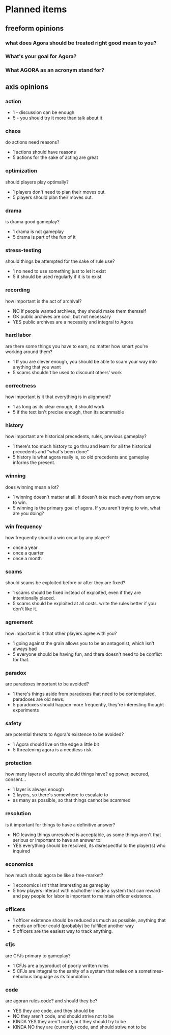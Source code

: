# Planned items

## freeform opinions
### what does Agora should be treated right good mean to you?
### What's your goal for Agora? 
### What AGORA as an acronym stand for?

## axis opinions
### action
- 1 - discussion can be enough
- 5 - you should try it more than talk about it

### chaos
do actions need reasons?
- 1 actions should have reasons
- 5 actions for the sake of acting are great

### optimization
should players play optimally?
- 1 players don't need to plan their moves out.
- 5 players should plan their moves out.

### drama
is drama good gameplay?
- 1 drama is not gameplay
- 5 drama is part of the fun of it

### stress-testing
should things be attempted for the sake of rule use?
- 1 no need to use something just to let it exist 
- 5 it should be used regularly if it is to exist

### recording
how important is the act of archival?
- NO if people wanted archives, they should make them themself
- OK public archives are cool, but not necessary
- YES public archives are a necessity and integral to Agora

### hard labor
are there some things you have to earn, no matter how smart you're working around them?
- 1 If you are clever enough, you should be able to scam your way into anything that you want
- 5 scams shouldn't be used to discount others' work

### correctness
how important is it that everything is in alignment?
- 1 as long as its clear enough, it should work
- 5 if the text isn't precise enough, then its scammable

### history
how important are historical precedents, rules, previous gameplay?
- 1 there's too much history to go thru and learn for all the historical precedents and "what's been done"
- 5 history is what agora really is, so old precedents and gameplay informs the present.

### winning 
does winning mean a lot?
- 1 winning doesn't matter at all. it doesn't take much away from anyone to win.
- 5 winning is the primary goal of agora. If you aren't trying to win, what are you doing?

### win frequency
how frequently should a win occur by any player?
- once a year
- once a quarter
- once a month

### scams
should scams be exploited before or after they are fixed?
- 1 scams should be fixed instead of exploited, even if they are intentionally placed.
- 5 scams should be exploited at all costs. write the rules better if you don't like it.

### agreement
how important is it that other players agree with you?
- 1 going against the grain allows you to be an antagonist, which isn't always bad
- 5 everyone should be having fun, and there doesn't need to be conflict for that.

### paradox
are paradoxes important to be avoided?
- 1 there's things aside from paradoxes that need to be contemplated, paradoxes are old news.
- 5 paradoxes should happen more frequently, they're interesting thought experiments

### safety
are potential threats to Agora's existence to be avoided?
- 1 Agora should live on the edge a little bit
- 5 threatening agora is a needless risk

### protection
how many layers of security should things have?
eg power, secured, consent...
- 1 layer is always enough
- 2 layers, so there's somewhere to escalate to
- as many as possible, so that things cannot be scammed

### resolution
is it important for things to have a definitive answer?
- NO leaving things unresolved is acceptable, as some things aren't that serious or important to have an answer to.
- YES everything should be resolved, its disrespectful to the player(s) who inquired

### economics
how much should agora be like a free-market?
- 1 economics isn't that interesting as gameplay
- 5 how players interact with eachother inside a system that can reward and pay people for labor is important to maintain officer existence.

### officers
- 1 officer existence should be reduced as much as possible, anything that needs an officer could (probably) be fulfilled another way
- 5 officers are the easiest way to track anything.

### cfjs
are CFJs primary to gameplay?
- 1 CFJs are a byproduct of poorly written rules
- 5 CFJs are integral to the sanity of a system that relies on a sometimes-nebulous language as its foundation.

### code
are agoran rules code? and should they be?
- YES they are code, and they should be
- NO they aren't code, and should strive not to be
- KINDA YES they aren't code, but they should try to be
- KINDA NO they are (currently) code, and should strive not to be
